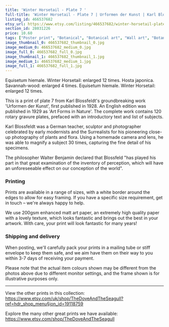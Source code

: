 ```yaml
---
title: 'Winter Horsetail - Plate 7 '
full-title: 'Winter Horsetail - Plate 7 | Urformen der Kunst | Karl Blossfeldt | Botanical print, wall art, room decor, black & white, sepia, vintage'
listing_id: 466537682
etsy_url: https://www.etsy.com/listing/466537682/winter-horsetail-plate-7-urformen-der?utm_source=site&utm_medium=api&utm_campaign=api
section_id: 28031226
price: 10.60
tags: ["Poster print", "Botanical", "Botanical art", "Wall art", "Botanical poster", "Photograph", "Vintage", "Black and white", "Sepia", "Minimal", "Fern", "High quality print", "Urformen der Kunst"]
image_thumbnail_0: 466537682_thumbnail_0.jpg
image_medium_0: 466537682_medium_0.jpg
image_full_0: 466537682_full_0.jpg
image_thumbnail_1: 466537682_thumbnail_1.jpg
image_medium_1: 466537682_medium_1.jpg
image_full_1: 466537682_full_1.jpg
---
```

Equisetum hiemale. Winter Horsetail: enlarged 12 times.
Hosta japonica. Savannah-wood: enlarged 4 times.
Equisetum hiemale. Winter Horsetail: enlarged 12 times.

This is a print of plate 7 from Karl Blossfeldt&#39;s groundbreaking work &#39;Urformen der Kunst&#39;, first published in 1928. An English edition was published in 1929 as &#39;Art Forms in Nature&#39;. The complete work contains 120 rotary gravure plates, prefaced with an introductory text and list of subjects.

Karl Blossfeldt was a German teacher, sculptor and photographer celebrated by early modernists and the Surrealists for his pioneering close-up photography of plants and flora. Using a homemade camera and lens, he was able to magnify a subject 30 times, capturing the fine detail of his specimens.

The philosopher Walter Benjamin declared that Blossfeld &quot;has played his part in that great examination of the inventory of perception, which will have an unforeseeable effect on our conception of the world&quot;. 

### Printing

Prints are available in a range of sizes, with a white border around the edges to allow for easy framing. If you have a specific size requirement, get in touch – we&#39;re always happy to help.

We use 200gsm enhanced matt art paper, an extremely high quality paper with a lovely texture, which looks fantastic and brings out the best in your artwork. With care, your print will look fantastic for many years!

### Shipping and delivery

When posting, we&#39;ll carefully pack your prints in a mailing tube or stiff envelope to keep them safe, and we aim have them on their way to you within 3-7 days of receiving your payment.

Please note that the actual item colours shown may be different from the photos above due to different monitor settings, and the frame shown is for illustrative purposes only.

---

View the other prints in this collection: https://www.etsy.com/uk/shop/TheDoveAndTheSeagull?ref=hdr_shop_menu§ion_id=19118759

Explore the many other great prints we have available: https://www.etsy.com/shop/TheDoveAndTheSeagull

